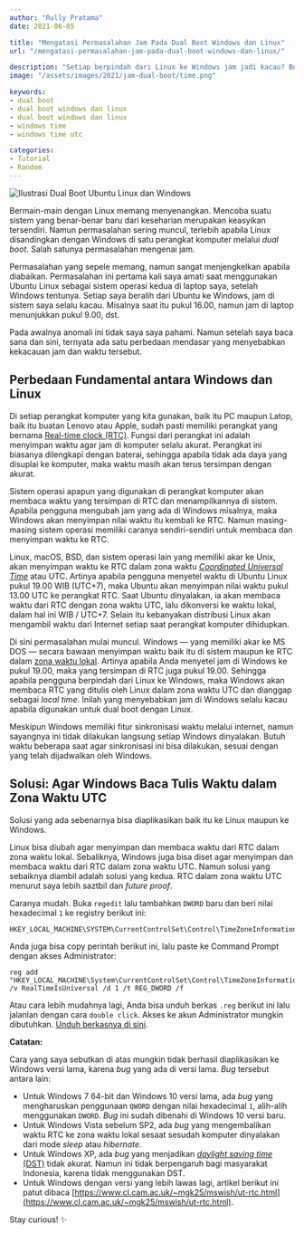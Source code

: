```yaml
---
author: "Rully Pratama"
date: 2021-06-05

title: "Mengatasi Permasalahan Jam Pada Dual Boot Windows dan Linux"
url: "/mengatasi-permasalahan-jam-pada-dual-boot-windows-dan-linux/"

description: "Setiap berpindah dari Linux ke Windows jam jadi kacau? Begini penjelasannya..."
image: "/assets/images/2021/jam-dual-boot/time.png"

keywords:
- dual boot
- dual boot windows dan linux
- dual boot windows dan linux
- windows time
- windows time utc

categories:
- Tutorial
- Random
---
```


![Ilustrasi Dual Boot Ubuntu Linux dan Windows](/assets/images/2021/jam-dual-boot/time.webp)

Bermain-main dengan Linux memang menyenangkan. Mencoba suatu sistem yang benar-benar baru dari keseharian merupakan keasyikan tersendiri. Namun permasalahan sering muncul, terlebih apabila Linux disandingkan dengan Windows di satu perangkat komputer melalui *dual boot*. Salah satunya permasalahan mengenai jam.

Permasalahan yang sepele memang, namun sangat menjengkelkan apabila diabaikan. Permasalahan ini pertama kali saya amati saat menggunakan Ubuntu Linux sebagai sistem operasi kedua di laptop saya, setelah Windows tentunya. Setiap saya beralih dari Ubuntu ke Windows, jam di sistem saya selalu kacau. Misalnya saat itu pukul 16.00, namun jam di laptop menunjukkan pukul 9.00, dst.

Pada awalnya anomali ini tidak saya saya pahami. Namun setelah saya baca sana dan sini, ternyata ada satu perbedaan mendasar yang menyebabkan kekacauan jam dan waktu tersebut.

## Perbedaan Fundamental antara Windows dan Linux

Di setiap perangkat komputer yang kita gunakan, baik itu PC maupun Latop, baik itu buatan Lenovo atau Apple, sudah pasti memiliki perangkat yang bernama [Real-time clock (RTC)](https://en.wikipedia.org/wiki/Real-time_clock). Fungsi dari perangkat ini adalah menyimpan waktu agar jam di komputer selalu akurat. Perangkat ini biasanya dilengkapi dengan baterai, sehingga apabila tidak ada daya yang disuplai ke komputer, maka waktu masih akan terus tersimpan dengan akurat.

Sistem operasi apapun yang digunakan di perangkat komputer akan membaca waktu yang tersimpan di RTC dan menampilkannya di sistem. Apabila pengguna mengubah jam yang ada di Windows misalnya, maka Windows akan menyimpan nilai waktu itu kembali ke RTC. Namun masing-masing sistem operasi memiliki caranya sendiri-sendiri untuk membaca dan menyimpan waktu ke RTC.

Linux, macOS, BSD, dan sistem operasi lain yang memiliki akar ke Unix, akan menyimpan waktu ke RTC dalam zona waktu [*Coordinated Universal Time*](https://en.wikipedia.org/wiki/Coordinated_Universal_Time) atau UTC. Artinya apabila pengguna menyetel waktu di Ubuntu Linux pukul 19.00 WIB (UTC+7), maka Ubuntu akan menyimpan nilai waktu pukul 13.00 UTC ke perangkat RTC. Saat Ubuntu dinyalakan, ia akan membaca waktu dari RTC dengan zona waktu UTC, lalu dikonversi ke waktu lokal, dalam hal ini WIB / UTC+7. Selain itu kebanyakan distribusi Linux akan mengambil waktu dari Internet setiap saat perangkat komputer dihidupkan.

Di sini permasalahan mulai muncul. Windows — yang memiliki akar ke MS DOS — secara bawaan menyimpan waktu baik itu di sistem maupun ke RTC dalam [zona waktu lokal](https://devblogs.microsoft.com/oldnewthing/20040902-00/?p=37983). Artinya apabila Anda menyetel jam di Windows ke pukul 19.00, maka yang tersimpan di RTC juga pukul 19.00. Sehingga apabila pengguna berpindah dari Linux ke Windows, maka Windows akan membaca RTC yang ditulis oleh Linux dalam zona waktu UTC dan dianggap sebagai *local time*. Inilah yang menyebabkan jam di Windows selalu kacau apabila digunakan untuk dual boot dengan Linux.

Meskipun Windows memiliki fitur sinkronisasi waktu melalui internet, namun sayangnya ini tidak dilakukan langsung setiap Windows dinyalakan. Butuh waktu beberapa saat agar sinkronisasi ini bisa dilakukan, sesuai dengan yang telah dijadwalkan oleh Windows.

## Solusi: Agar Windows Baca Tulis Waktu dalam Zona Waktu UTC

Solusi yang ada sebenarnya bisa diaplikasikan baik itu ke Linux maupun ke Windows. 

Linux bisa diubah agar menyimpan dan membaca waktu dari RTC dalam zona waktu lokal. Sebaliknya, Windows juga bisa diset agar menyimpan dan membaca waktu dari RTC dalam zona waktu UTC. Namun solusi yang sebaiknya diambil adalah solusi yang kedua. RTC dalam zona waktu UTC menurut saya lebih saztbil dan *future proof*.

Caranya mudah. Buka `regedit` lalu tambahkan `DWORD` baru dan beri nilai hexadecimal `1` ke registry berikut ini:

```
HKEY_LOCAL_MACHINE\SYSTEM\CurrentControlSet\Control\TimeZoneInformation\RealTimeIsUniversal
```

Anda juga bisa copy perintah berikut ini, lalu paste ke Command Prompt dengan akses Administrator:

```
reg add "HKEY_LOCAL_MACHINE\System\CurrentControlSet\Control\TimeZoneInformation" /v RealTimeIsUniversal /d 1 /t REG_DWORD /f
```

Atau cara lebih mudahnya lagi, Anda bisa unduh berkas `.reg` berikut ini lalu jalanlan dengan cara `double click`. Akses ke akun Administrator mungkin dibutuhkan. [Unduh berkasnya di sini](/assets/images/2021/jam-dual-boot/windows_time_utc.reg).

**Catatan:**

Cara yang saya sebutkan di atas mungkin tidak berhasil diaplikasikan ke Windows versi lama, karena *bug* yang ada di versi lama. *Bug* tersebut antara lain:

* Untuk Windows 7 64-bit dan Windows 10 versi lama, ada *bug* yang mengharuskan penggunaan `QWORD` dengan nilai hexadecimal `1`, alih-alih menggunakan `DWORD`. *Bug* ini sudah dibenahi di Windows 10 versi baru.
* Untuk Windows Vista sebelum SP2, ada *bug* yang mengembalikan waktu RTC ke zona waktu lokal sesaat sesudah komputer dinyalakan dari mode *sleep* atau *hibernate*.
* Untuk Windows XP, ada *bug* yang menjadikan [*daylight saving time* (DST)](https://en.wikipedia.org/wiki/Daylight_saving_time) tidak akurat. Namun ini tidak berpengaruh bagi masyarakat Indonesia, karena tidak menggunakan DST.
* Untuk Windows dengan versi yang lebih lawas lagi, artikel berikut ini patut dibaca [https://www.cl.cam.ac.uk/~mgk25/mswish/ut-rtc.html](https://www.cl.cam.ac.uk/~mgk25/mswish/ut-rtc.html).

Stay curious! ✨
